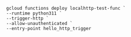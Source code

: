 	gcloud functions deploy localhttp-test-func `
    --runtime python311 `
    --trigger-http `
    --allow-unauthenticated `
    --entry-point hello_http_trigger

